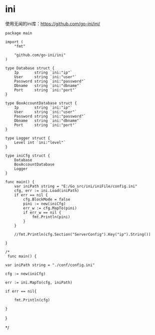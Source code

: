 # ini

使用无闻的ini库：[https:\/\/github.com\/go-ini\/ini\/](https://github.com/go-ini/ini/)

    package main

    import (
        "fmt"

        "github.com/go-ini/ini"
    )

    type Database struct {
        Ip       string `ini:"ip"`
        User     string `ini:"user"`
        Password string `ini:"password"`
        Dbname   string `ini:"dbname"`
        Port     string `ini:"port"`
    }

    type BoxAccountDatabase struct {
        Ip       string `ini:"ip"`
        User     string `ini:"user"`
        Password string `ini:"password"`
        Dbname   string `ini:"dbname"`
        Port     string `ini:"port"`
    }

    type Logger struct {
        Level int `ini:"level"`
    }

    type iniCfg struct {
        Database
        BoxAccountDatabase
        Logger
    }

    func main() {
        var iniPath string = "E:/Go_src/ini/iniFile/config.ini"
        cfg, err := ini.Load(iniPath)
        if err == nil {
            cfg.BlockMode = false
            pini := new(iniCfg)
            err_w := cfg.MapTo(pini)
            if err_w == nil {
                fmt.Println(pini)
            }
        }

        //fmt.Println(cfg.Section("ServerConfig").Key("ip").String())

    }

    /*
     func main() { 

    var iniPath string = "./conf/config.ini"

    cfg := new(iniCfg)

    err := ini.MapTo(cfg, iniPath)

    if err == nil{

        fmt.Println(cfg)

    }

  }

*/

